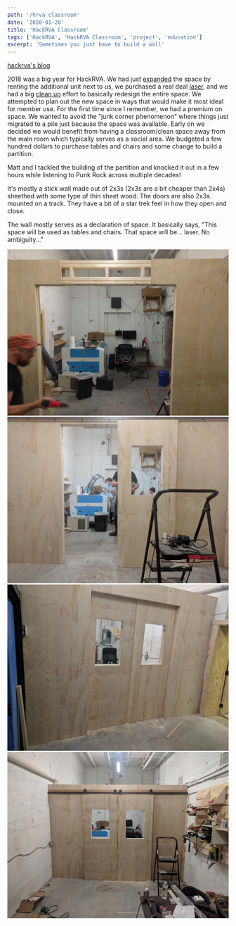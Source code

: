 ```yaml
---
path: '/hrva_classroom'
date: '2020-01-20'
title: 'HackRVA Classroom'
tags: ['HackRVA', 'HackRVA Classroom', 'project', 'education']
excerpt: 'Sometimes you just have to build a wall'
---
```


[hackrva's blog](https://www.hackrva.org/blog/2018/06/pardon-our-dust/)

2018 was a big year for HackRVA. We had just [expanded](https://www.hackrva.org/blog/2018/05/tearing-down-the-wall/) the space by renting the additional unit next to us, we purchased a real deal [laser](https://www.hackrva.org/blog/2018/06/new-laser-cutter/), and we had a big [clean up](https://www.hackrva.org/blog/2018/01/project-room-swap-update/) effort to basically redesign the entire space. We attempted to plan out the new space in ways that would make it most ideal for member use. For the first time since I remember, we had a premium on space. We wanted to avoid the "junk corner phenomenon" where things just migrated to a pile just because the space was available. Early on we decided we would benefit from having a classroom/clean space away from the main room which typically serves as a social area. We budgeted a few hundred dollars to purchase tables and chairs and some change to build a partition.

Matt and I tackled the building of the partition and knocked it out in a few hours while listening to Punk Rock across multiple decades!

It's mostly a stick wall made out of 2x3s (2x3s are a bit cheaper than 2x4s) sheethed with some type of thin sheet wood. The doors are also 2x3s mounted on a track. They have a bit of a star trek feel in how they open and close.

The wall mostly serves as a declaration of space.
It basically says, "This space will be used as tables and chairs. That space will be... laser. No ambiguity..."

![hrva_classroom_wall1](./images/hrva_classroom_wall1.jpg)
![hrva_classroom_wall2](./images/hrva_classroom_wall2.jpg)
![hrva_classroom_wall3](./images/hrva_classroom_wall3.jpg)
![hrva_classroom_wall4](./images/hrva_classroom_wall4.jpg)
